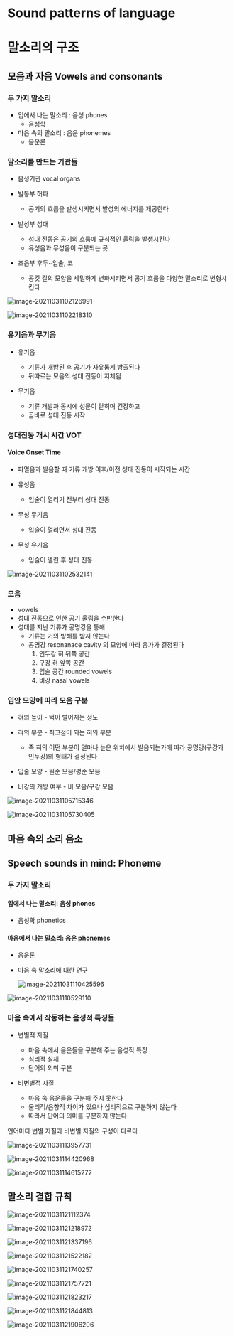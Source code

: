 # Sound patterns of language

# 말소리의 구조

## 모음과 자음 Vowels and consonants

### 두 가지 말소리

- 입에서 나는 말소리 : 음성 phones
  - 음성학
- 마음 속의 말소리 : 음운 phonemes
  - 음운론 

### 말소리를 만드는 기관들

- 음성기관 vocal organs

- 발동부 허파 
  - 공기의 흐름을 발생시키면서 발성의 에너지를 제공한다

- 발성부 성대
  - 성대 진동은 공기의 흐름에 규칙적인 울림을 발생시킨다
  - 유성음과 무성음이 구분되는 곳

- 조음부 후두~입술, 코
  - 공깃 길의 모양을 세밀하게 변화시키면서 공기 흐름을 다양한 말소리로 변형시킨다 

![image-20211031102126991](week07-sound-patterns-of-language.assets/image-20211031102126991.png)

![image-20211031102218310](week07-sound-patterns-of-language.assets/image-20211031102218310.png)

### 유기음과 무기음

- 유기음 
  - 기류가 개방된 후 공기가 자유롭게 방출된다
  - 뒤따르는 모음의 성대 진동이 지체됨

- 무기음 
  - 기류 개발과 동시에 성문이 닫히며 긴장하고 
  - 곧바로 성대 진동 시작 



### 성대진동 개시 시간 VOT

#### Voice Onset Time 

- 파열음과 발음할 때 기류 개방 이후/이전 성대 진동이 시작되는 시간

- 유성음
  - 입술이 열리기 전부터 성대 진동
- 무성 무기음
  - 입술이 열리면서 성대 진동
- 무성 유기음 
  - 입술이 열린 후 성대 진동

![image-20211031102532141](week07-sound-patterns-of-language.assets/image-20211031102532141.png)

### 모음

- vowels
- 성대 진동으로 인한 공기 울림을 수반한다
- 성대를 지난 기류가 공명강을 통해
  - 기류는 거의 방해를 받지 않는다
  - 공명강 resonanace cavity 의 모양에 따라 음가가 결정된다
    1. 인두강 혀 뒤쪽 공간
    2. 구강 혀 앞쪽 공간
    3. 입술 공간 rounded vowels
    4. 비강 nasal vowels  

### 입안 모양에 따라 모음 구분

- 혀의 높이 - 턱이 벌어지는 정도 
- 혀의 부분 - 최고점이 되는 혀의 부분
  - 즉 혀의 어떤 부분이 얼마나 높은 위치에서 발음되는가에 따라 공명강(구강과 인두강)의 형태가 결정된다

- 입술 모양 - 원순 모음/평순 모음 
- 비강의 개방 여부 - 비 모음/구강 모음

![image-20211031105715346](week07-sound-patterns-of-language.assets/image-20211031105715346.png)

![image-20211031105730405](week07-sound-patterns-of-language.assets/image-20211031105730405.png)

## 마음 속의 소리 음소

## Speech sounds in mind: Phoneme

### 두 가지 말소리 

#### 입에서 나는 말소리: 음성 phones

- 음성학 phonetics

#### 마음에서 나는 말소리: 음운 phonemes

- 음운론

- 마음 속 말소리에 대한 연구

  ![image-20211031110425596](week07-sound-patterns-of-language.assets/image-20211031110425596.png)

![image-20211031110529110](week07-sound-patterns-of-language.assets/image-20211031110529110.png)

### 마음 속에서 작동하는 음성적 특징들

- 변별적 자질
  - 마음 속에서 음운들을 구분해 주는 음성적 특징
  - 심리적 실재 
  - 단어의 의미 구분

- 비변별적 자질
  - 마음 속 음운들을 구분해 주지 못한다
  - 물리적/음향적 차이가 있으나 심리적으로 구분하지 않는다
  - 따라서 단어의 의미를 구분하지 않는다

언어마다 변별 자질과 비변별 자질의 구성이 다르다

![image-20211031113957731](week07-sound-patterns-of-language.assets/image-20211031113957731.png)

![image-20211031114420968](week07-sound-patterns-of-language.assets/image-20211031114420968.png)

![image-20211031114615272](week07-sound-patterns-of-language.assets/image-20211031114615272.png)

## 말소리 결합 규칙

![image-20211031121112374](week07-sound-patterns-of-language.assets/image-20211031121112374.png)

![image-20211031121218972](week07-sound-patterns-of-language.assets/image-20211031121218972.png)

![image-20211031121337196](week07-sound-patterns-of-language.assets/image-20211031121337196.png)

![image-20211031121522182](week07-sound-patterns-of-language.assets/image-20211031121522182.png)

![image-20211031121740257](week07-sound-patterns-of-language.assets/image-20211031121740257.png)

![image-20211031121757721](week07-sound-patterns-of-language.assets/image-20211031121757721.png)

![image-20211031121823217](week07-sound-patterns-of-language.assets/image-20211031121823217.png)

![image-20211031121844813](week07-sound-patterns-of-language.assets/image-20211031121844813.png)

![image-20211031121906206](week07-sound-patterns-of-language.assets/image-20211031121906206.png)